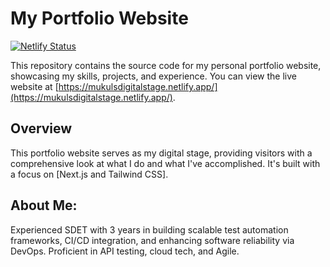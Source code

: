 # My Portfolio Website

[![Netlify Status](https://api.netlify.com/api/v1/badges/YOUR_NETLIFY_SITE_ID/deploy-status)](https://app.netlify.com/sites/YOUR_NETLIFY_SITE_NAME/deploys)

This repository contains the source code for my personal portfolio website, showcasing my skills, projects, and experience. You can view the live website at [https://mukulsdigitalstage.netlify.app/](https://mukulsdigitalstage.netlify.app/).

## Overview

This portfolio website serves as my digital stage, providing visitors with a comprehensive look at what I do and what I've accomplished. It's built with a focus on [Next.js and Tailwind CSS]. 


## About Me: 
Experienced SDET with 3 years in building scalable test automation frameworks, CI/CD integration, and enhancing software reliability via DevOps. Proficient in API testing, cloud tech, and Agile.